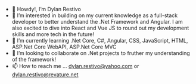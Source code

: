 - 👋 Howdy!, I’m Dylan Restivo
- 👀 I’m interested in building on my current knowledge as a full-stack developer to better understand the .Net Framework and Angular. I am also excited to dive into React and Vue JS to round out my development skills and more tech in the future!
- 🌱 I’m currently learning .Net Core, C#, Angular, CSS, JavaScript, HTML, ASP.Net Core WebAPI, ASP.Net Core MVC
- 💞️ I’m looking to collaborate on .Net projects to fruther my understanding of the framework!
- 📫 How to reach me ... dylan.restivo@yahoo.com or dylan.restivo@revature.net

<!---
MMooKow/MMooKow is a ✨ special ✨ repository because its `README.md` (this file) appears on your GitHub profile.
You can click the Preview link to take a look at your changes.
--->
